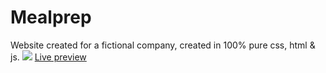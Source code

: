 <h1> Mealprep </h1> 

Website created for a fictional company, created in 100% pure css, html & js.
<img src="https://i.ibb.co/vXLm952/screencapture-mealprep-ai-netlify-app-2022-01-02-17-06-20.jpg">
<a href="https://mealprep-ai.netlify.app/"> Live preview </a>
